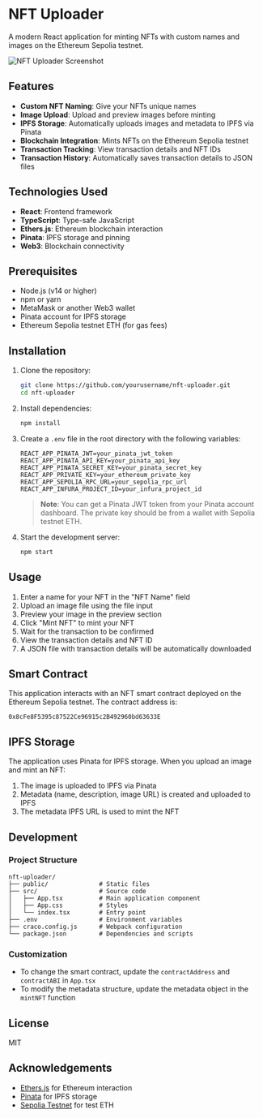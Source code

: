 # NFT Uploader

A modern React application for minting NFTs with custom names and images on the Ethereum Sepolia testnet.

![NFT Uploader Screenshot](screenshot.png)

## Features

- **Custom NFT Naming**: Give your NFTs unique names
- **Image Upload**: Upload and preview images before minting
- **IPFS Storage**: Automatically uploads images and metadata to IPFS via Pinata
- **Blockchain Integration**: Mints NFTs on the Ethereum Sepolia testnet
- **Transaction Tracking**: View transaction details and NFT IDs
- **Transaction History**: Automatically saves transaction details to JSON files

## Technologies Used

- **React**: Frontend framework
- **TypeScript**: Type-safe JavaScript
- **Ethers.js**: Ethereum blockchain interaction
- **Pinata**: IPFS storage and pinning
- **Web3**: Blockchain connectivity

## Prerequisites

- Node.js (v14 or higher)
- npm or yarn
- MetaMask or another Web3 wallet
- Pinata account for IPFS storage
- Ethereum Sepolia testnet ETH (for gas fees)

## Installation

1. Clone the repository:
   ```bash
   git clone https://github.com/yourusername/nft-uploader.git
   cd nft-uploader
   ```

2. Install dependencies:
   ```bash
   npm install
   ```

3. Create a `.env` file in the root directory with the following variables:
   ```
   REACT_APP_PINATA_JWT=your_pinata_jwt_token
   REACT_APP_PINATA_API_KEY=your_pinata_api_key
   REACT_APP_PINATA_SECRET_KEY=your_pinata_secret_key
   REACT_APP_PRIVATE_KEY=your_ethereum_private_key
   REACT_APP_SEPOLIA_RPC_URL=your_sepolia_rpc_url
   REACT_APP_INFURA_PROJECT_ID=your_infura_project_id
   ```

   > **Note**: You can get a Pinata JWT token from your Pinata account dashboard. The private key should be from a wallet with Sepolia testnet ETH.

4. Start the development server:
   ```bash
   npm start
   ```

## Usage

1. Enter a name for your NFT in the "NFT Name" field
2. Upload an image file using the file input
3. Preview your image in the preview section
4. Click "Mint NFT" to mint your NFT
5. Wait for the transaction to be confirmed
6. View the transaction details and NFT ID
7. A JSON file with transaction details will be automatically downloaded

## Smart Contract

This application interacts with an NFT smart contract deployed on the Ethereum Sepolia testnet. The contract address is:

```
0x8cFe8F5395c87522Ce96915c2B492960bd63633E
```

## IPFS Storage

The application uses Pinata for IPFS storage. When you upload an image and mint an NFT:

1. The image is uploaded to IPFS via Pinata
2. Metadata (name, description, image URL) is created and uploaded to IPFS
3. The metadata IPFS URL is used to mint the NFT

## Development

### Project Structure

```
nft-uploader/
├── public/              # Static files
├── src/                 # Source code
│   ├── App.tsx          # Main application component
│   ├── App.css          # Styles
│   └── index.tsx        # Entry point
├── .env                 # Environment variables
├── craco.config.js      # Webpack configuration
└── package.json         # Dependencies and scripts
```

### Customization

- To change the smart contract, update the `contractAddress` and `contractABI` in `App.tsx`
- To modify the metadata structure, update the metadata object in the `mintNFT` function

## License

MIT

## Acknowledgements

- [Ethers.js](https://docs.ethers.org/) for Ethereum interaction
- [Pinata](https://pinata.cloud/) for IPFS storage
- [Sepolia Testnet](https://sepoliafaucet.com/) for test ETH
